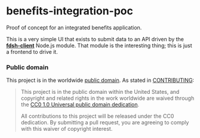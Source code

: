 # benefits-integration-poc
Proof of concept for an integrated benefits application.

This is a very simple UI that exists to submit data to an API driven by the **[fdsh-client](https://www.npmjs.com/package/fdsh-client)** Node.js module. That module is the interesting thing; this is just a frontend to drive it.

### Public domain

This project is in the worldwide [public domain](LICENSE.md). As stated in [CONTRIBUTING](CONTRIBUTING.md):

> This project is in the public domain within the United States, and copyright and related rights in the work worldwide are waived through the [CC0 1.0 Universal public domain dedication](https://creativecommons.org/publicdomain/zero/1.0/).
>
> All contributions to this project will be released under the CC0 dedication. By submitting a pull request, you are agreeing to comply with this waiver of copyright interest.
